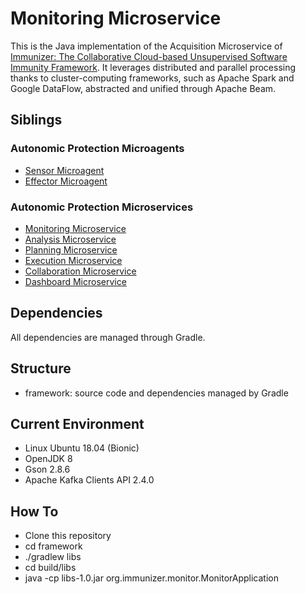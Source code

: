 # Monitoring Microservice

This is the Java implementation of the Acquisition Microservice of [Immunizer: The Collaborative Cloud-based Unsupervised Software Immunity Framework](https://github.com/oiraqi/immunizer). It leverages distributed and parallel processing thanks to cluster-computing frameworks, such as Apache Spark and Google DataFlow, abstracted and unified through Apache Beam.

## Siblings
### Autonomic Protection Microagents
- [Sensor Microagent](https://github.com/oiraqi/immunizer-sensor)
- [Effector Microagent](https://github.com/oiraqi/immunizer-effector)
### Autonomic Protection Microservices
- [Monitoring Microservice](https://github.com/oiraqi/immunizer-monitor)
- [Analysis Microservice](https://github.com/oiraqi/immunizer-analyze)
- [Planning Microservice](https://github.com/oiraqi/immunizer-plan)
- [Execution Microservice](https://github.com/oiraqi/immunizer-execute)
- [Collaboration Microservice](https://github.com/oiraqi/immunizer-collaborate)
- [Dashboard Microservice](https://github.com/oiraqi/immunizer-dashboard)


## Dependencies

All dependencies are managed through Gradle.

## Structure
- framework: source code and dependencies managed by Gradle

## Current Environment
- Linux Ubuntu 18.04 (Bionic)
- OpenJDK 8
- Gson 2.8.6
- Apache Kafka Clients API 2.4.0

## How To
- Clone this repository
- cd framework
- ./gradlew libs
- cd build/libs
- java -cp libs-1.0.jar org.immunizer.monitor.MonitorApplication
